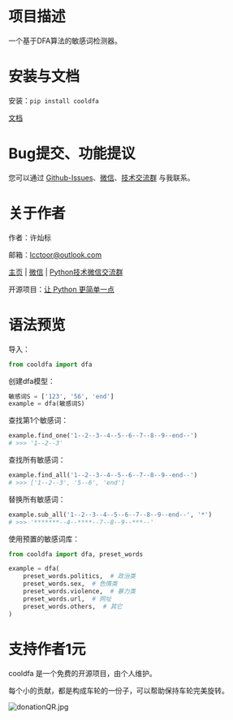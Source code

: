# 项目描述

一个基于DFA算法的敏感词检测器。

# 安装与文档

安装：`pip install cooldfa`

[文档](https://github.com/lcctoor/lccpy/blob/main/cooldfa/docs/doc.md)

# Bug提交、功能提议

您可以通过 [Github-Issues](https://github.com/lcctoor/lccpy/issues)、[微信](https://raw.githubusercontent.com/lcctoor/me/main/author/WeChatQR.jpg)、[技术交流群](https://raw.githubusercontent.com/lcctoor/me/main/ExchangeGroup/PythonTecQR.jpg) 与我联系。

# 关于作者

作者：许灿标

邮箱：lcctoor@outlook.com

[主页](https://github.com/lcctoor/me/blob/main/home.md) | [微信](https://raw.githubusercontent.com/lcctoor/me/main/author/WeChatQR.jpg) | [Python技术微信交流群](https://raw.githubusercontent.com/lcctoor/me/main/ExchangeGroup/PythonTecQR.jpg)

开源项目：[让 Python 更简单一点](https://github.com/lcctoor/lccpy#readme)

# 语法预览

导入：

```python
from cooldfa import dfa
```

创建dfa模型：

```python
敏感词S = ['123', '56', 'end']
example = dfa(敏感词S)
```

查找第1个敏感词：

```python
example.find_one('1--2--3--4--5--6--7--8--9--end--')
# >>> '1--2--3'
```

查找所有敏感词：

```python
example.find_all('1--2--3--4--5--6--7--8--9--end--')
# >>> ['1--2--3', '5--6', 'end']
```

替换所有敏感词：

```python
example.sub_all('1--2--3--4--5--6--7--8--9--end--', '*')
# >>> '*******--4--****--7--8--9--***--'
```

使用预置的敏感词库：

```python
from cooldfa import dfa, preset_words

example = dfa(
    preset_words.politics,  # 政治类
    preset_words.sex,  # 色情类
    preset_words.violence,  # 暴力类
    preset_words.url,  # 网址
    preset_words.others,  # 其它
)
```

# 支持作者1元

cooldfa 是一个免费的开源项目，由个人维护。

每个小的贡献，都是构成车轮的一份子，可以帮助保持车轮完美旋转。

![donationQR.jpg](https://raw.githubusercontent.com/lcctoor/me/main/donation/donationQR_1rmb_200_200.jpg)
